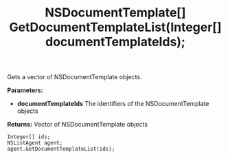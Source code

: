 ﻿---
uid: crmscript_ref_NSListAgent_GetDocumentTemplateList
title: NSDocumentTemplate[] GetDocumentTemplateList(Integer[]  documentTemplateIds);
intellisense: NSListAgent.GetDocumentTemplateList
keywords: NSListAgent, GetDocumentTemplateList
so.topic: reference
---

Gets a vector of NSDocumentTemplate objects.

**Parameters:**
 - **documentTemplateIds** The identifiers of the NSDocumentTemplate objects

**Returns:** Vector of NSDocumentTemplate objects

```crmscript
Integer[] ids;
NSListAgent agent;
agent.GetDocumentTemplateList(ids);
```

